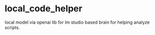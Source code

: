 # local_code_helper
local model via openai lib for lm studio based brain for helping analyze scripts. 
